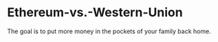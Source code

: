 # Ethereum-vs.-Western-Union
The goal is to put more money in the pockets of your family back home.  
